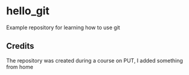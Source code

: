 # hello_git
Example repository for learning how to use git
## Credits
The repository was created during a course on PUT, I added something from home
